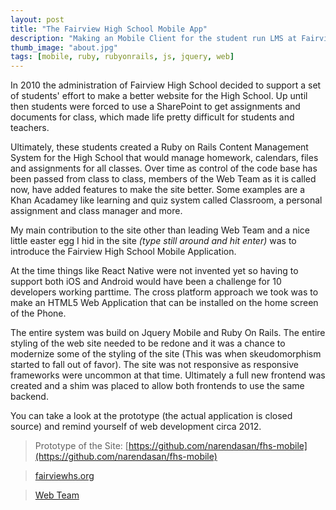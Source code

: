 ```yaml
---
layout: post
title: "The Fairview High School Mobile App"
description: "Making an Mobile Client for the student run LMS at Fairview High School"
thumb_image: "about.jpg"
tags: [mobile, ruby, rubyonrails, js, jquery, web]
---
```


In 2010 the administration of Fairview High School decided to support a set of students' effort
to make a better website for the High School. Up until then students were forced to use a SharePoint to get assignments and documents for class, which made life pretty difficult for students and teachers.

Ultimately, these students created a Ruby on Rails Content Management System for the High School that would manage homework,
calendars, files and assignments for all classes. Over time as control of the code base has been passed from class to class, members of the Web Team as it is called now, have added features to make the site better. Some examples are a Khan Acadamey like learning and quiz system called Classroom, a personal assignment and class manager and more. 

My main contribution to the site other than leading Web Team and a nice little easter egg I hid in the site _(type *still around* and hit enter)_ was to introduce the Fairview High School Mobile Application. 

At the time things like React Native were not invented yet so having to support both iOS and Android would have been a challenge for 10 developers working parttime. The cross platform approach we took was to make an HTML5 Web Application that can be installed on the home screen of the Phone. 

The entire system was build on Jquery Mobile and Ruby On Rails. The entire styling of the web site needed to be redone and it was a chance to modernize some of the styling of the site (This was when skeudomorphism started to fall out of favor). The site was not responsive as responsive frameworks were uncommon at that time. Ultimately a full new frontend was created and a shim was placed to allow both frontends to use the same backend. 

You can take a look at the prototype (the actual application is closed source) and remind yourself of web development circa 2012.

> Prototype of the Site: [https://github.com/narendasan/fhs-mobile](https://github.com/narendasan/fhs-mobile)

> [fairviewhs.org](fairviewhs.org)

> [Web Team](https://www.fairviewhs.org/sites/webteam)


